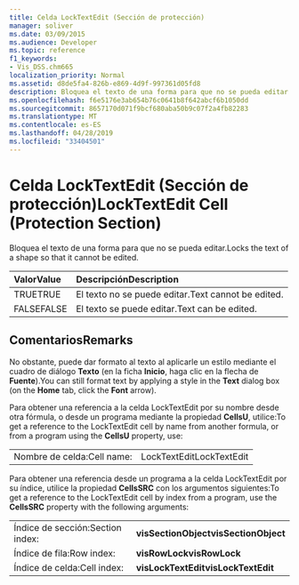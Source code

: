 ```yaml
---
title: Celda LockTextEdit (Sección de protección)
manager: soliver
ms.date: 03/09/2015
ms.audience: Developer
ms.topic: reference
f1_keywords:
- Vis_DSS.chm665
localization_priority: Normal
ms.assetid: d8de5fa4-826b-e869-4d9f-997361d05fd8
description: Bloquea el texto de una forma para que no se pueda editar.
ms.openlocfilehash: f6e5176e3ab654b76c0641b8f642abcf6b1050dd
ms.sourcegitcommit: 8657170d071f9bcf680aba50b9c07f2a4fb82283
ms.translationtype: MT
ms.contentlocale: es-ES
ms.lasthandoff: 04/28/2019
ms.locfileid: "33404501"
---
```

# <a name="locktextedit-cell-protection-section"></a><span data-ttu-id="b82c1-103">Celda LockTextEdit (Sección de protección)</span><span class="sxs-lookup"><span data-stu-id="b82c1-103">LockTextEdit Cell (Protection Section)</span></span>

<span data-ttu-id="b82c1-104">Bloquea el texto de una forma para que no se pueda editar.</span><span class="sxs-lookup"><span data-stu-id="b82c1-104">Locks the text of a shape so that it cannot be edited.</span></span>
  
|<span data-ttu-id="b82c1-105">**Valor**</span><span class="sxs-lookup"><span data-stu-id="b82c1-105">**Value**</span></span>|<span data-ttu-id="b82c1-106">**Descripción**</span><span class="sxs-lookup"><span data-stu-id="b82c1-106">**Description**</span></span>|
|:-----|:-----|
|<span data-ttu-id="b82c1-107">TRUE</span><span class="sxs-lookup"><span data-stu-id="b82c1-107">TRUE</span></span>  <br/> |<span data-ttu-id="b82c1-108">El texto no se puede editar.</span><span class="sxs-lookup"><span data-stu-id="b82c1-108">Text cannot be edited.</span></span>  <br/> |
| <span data-ttu-id="b82c1-109">FALSE</span><span class="sxs-lookup"><span data-stu-id="b82c1-109">FALSE</span></span>  <br/> | <span data-ttu-id="b82c1-110">El texto se puede editar.</span><span class="sxs-lookup"><span data-stu-id="b82c1-110">Text can be edited.</span></span>  <br/> |
   
## <a name="remarks"></a><span data-ttu-id="b82c1-111">Comentarios</span><span class="sxs-lookup"><span data-stu-id="b82c1-111">Remarks</span></span>

<span data-ttu-id="b82c1-112">No obstante, puede dar formato al texto al aplicarle un estilo mediante el cuadro de diálogo **Texto** (en la ficha **Inicio**, haga clic en la flecha de **Fuente**).</span><span class="sxs-lookup"><span data-stu-id="b82c1-112">You can still format text by applying a style in the **Text** dialog box (on the **Home** tab, click the **Font** arrow).</span></span> 
  
<span data-ttu-id="b82c1-113">Para obtener una referencia a la celda LockTextEdit por su nombre desde otra fórmula, o desde un programa mediante la propiedad **CellsU**, utilice:</span><span class="sxs-lookup"><span data-stu-id="b82c1-113">To get a reference to the LockTextEdit cell by name from another formula, or from a program using the **CellsU** property, use:</span></span> 
  
|||
|:-----|:-----|
| <span data-ttu-id="b82c1-114">Nombre de celda:</span><span class="sxs-lookup"><span data-stu-id="b82c1-114">Cell name:</span></span>  <br/> | <span data-ttu-id="b82c1-115">LockTextEdit</span><span class="sxs-lookup"><span data-stu-id="b82c1-115">LockTextEdit</span></span>  <br/> |
   
<span data-ttu-id="b82c1-116">Para obtener una referencia desde un programa a la celda LockTextEdit por su índice, utilice la propiedad **CellsSRC** con los argumentos siguientes:</span><span class="sxs-lookup"><span data-stu-id="b82c1-116">To get a reference to the LockTextEdit cell by index from a program, use the **CellsSRC** property with the following arguments:</span></span> 
  
|||
|:-----|:-----|
| <span data-ttu-id="b82c1-117">Índice de sección:</span><span class="sxs-lookup"><span data-stu-id="b82c1-117">Section index:</span></span>  <br/> |<span data-ttu-id="b82c1-118">**visSectionObject**</span><span class="sxs-lookup"><span data-stu-id="b82c1-118">**visSectionObject**</span></span> <br/> |
| <span data-ttu-id="b82c1-119">Índice de fila:</span><span class="sxs-lookup"><span data-stu-id="b82c1-119">Row index:</span></span>  <br/> |<span data-ttu-id="b82c1-120">**visRowLock**</span><span class="sxs-lookup"><span data-stu-id="b82c1-120">**visRowLock**</span></span> <br/> |
| <span data-ttu-id="b82c1-121">Índice de celda:</span><span class="sxs-lookup"><span data-stu-id="b82c1-121">Cell index:</span></span>  <br/> |<span data-ttu-id="b82c1-122">**visLockTextEdit**</span><span class="sxs-lookup"><span data-stu-id="b82c1-122">**visLockTextEdit**</span></span> <br/> |
   

